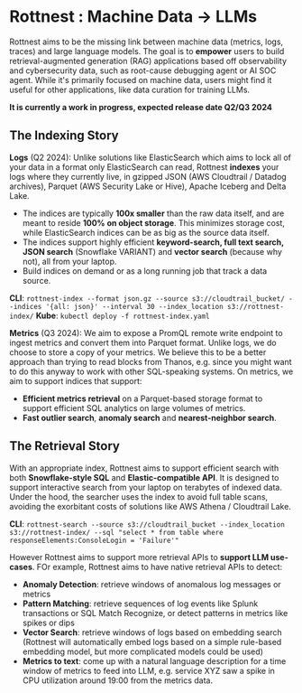 # Rottnest : Machine Data -> LLMs
Rottnest aims to be the missing link between machine data (metrics, logs, traces) and large language models. The goal is to **empower** users to build retrieval-augmented generation (RAG) applications based off observability and cybersecurity data, such as root-cause debugging agent or AI SOC agent. While it's primarily focused on machine data, users might find it useful for other applications, like data curation for training LLMs.

**It is currently a work in progress, expected release date Q2/Q3 2024**

## The Indexing Story

**Logs** (Q2 2024): Unlike solutions like ElasticSearch which aims to lock all of your data in a format only ElasticSearch can read, Rottnest **indexes** your logs where they currently live, in gzipped JSON (AWS Cloudtrail / Datadog archives), Parquet (AWS Security Lake or Hive), Apache Iceberg and Delta Lake. 

- The indices are typically **100x smaller** than the raw data itself, and are meant to reside **100% on object storage**. This minimizes storage cost, while ElasticSearch indices can be as big as the source data itself.
- The indices support highly efficient **keyword-search, full text search, JSON search** (Snowflake VARIANT) and **vector search** (because why not), all from your laptop.
- Build indices on demand or as a long running job that track a data source.

**CLI**: `rottnest-index --format json.gz --source s3://cloudtrail_bucket/ --indices '{all: json}' --interval 30 --index_location s3://rottnest-index/`
**Kube**: `kubectl deploy -f rottnest-index.yaml`

**Metrics** (Q3 2024): We aim to expose a PromQL remote write endpoint to ingest metrics and convert them into Parquet format. Unlike logs, we do choose to store a copy of your metrics. We believe this to be a better approach than trying to read blocks from Thanos, e.g. since you might want to do this anyway to work with other SQL-speaking systems. On metrics, we aim to support indices that support:

- **Efficient metrics retrieval** on a Parquet-based storage format to support efficient SQL analytics on large volumes of metrics.
- **Fast outlier search**, **anomaly search** and **nearest-neighbor search**.

## The Retrieval Story

With an appropriate index, Rottnest aims to support efficient search with both **Snowflake-style SQL** and **Elastic-compatible API**. It is designed to support interactive search from your laptop on terabytes of indexed data. Under the hood, the searcher uses the index to avoid full table scans, avoiding the exorbitant costs of solutions like AWS Athena / Cloudtrail Lake.

**CLI**: `rottnest-search --source s3://cloudtrail_bucket --index_location s3://rottnest-index/ --sql "select * from table where responseElements:ConsoleLogin = 'Failure'"`

However Rottnest aims to support more retrieval APIs to **support LLM use-cases**. FOr example, Rottnest aims to have native retrieval APIs to detect:

- **Anomaly Detection**: retrieve windows of anomalous log messages or metrics
- **Pattern Matching**: retrieve sequences of log events like Splunk transactions or SQL Match Recognize, or detect patterns in metrics like spikes or dips
- **Vector Search**: retrieve windows of logs based on embedding search (Rottnest will automatically embed logs based on a simple rule-based embedding model, but more complicated models could be used)
- **Metrics to text**: come up with a natural language description for a time window of metrics to feed into LLM, e.g. service XYZ saw a spike in CPU utilization around 19:00 from the metrics data.
